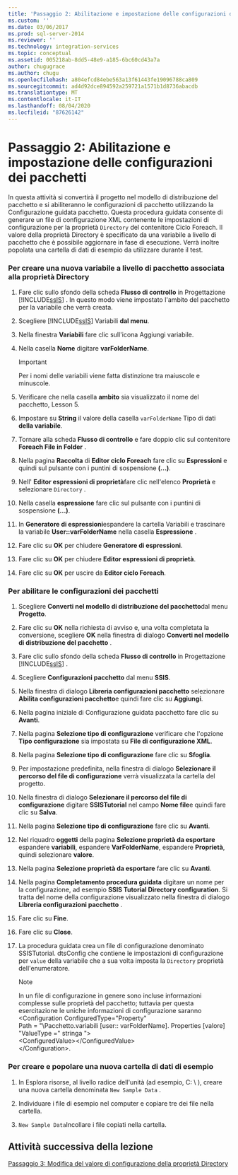 ```yaml
---
title: 'Passaggio 2: Abilitazione e impostazione delle configurazioni dei pacchetti | Microsoft Docs'
ms.custom: ''
ms.date: 03/06/2017
ms.prod: sql-server-2014
ms.reviewer: ''
ms.technology: integration-services
ms.topic: conceptual
ms.assetid: 005218ab-8dd5-48e9-a185-6bc60cd43a7a
author: chugugrace
ms.author: chugu
ms.openlocfilehash: a804efcd84ebe563a13f61443fe19096788ca809
ms.sourcegitcommit: ad4d92dce894592a259721a1571b1d8736abacdb
ms.translationtype: MT
ms.contentlocale: it-IT
ms.lasthandoff: 08/04/2020
ms.locfileid: "87626142"
---
```

# <a name="step-2-enabling-and-configuring-package-configurations"></a>Passaggio 2: Abilitazione e impostazione delle configurazioni dei pacchetti
  In questa attività si convertirà il progetto nel modello di distribuzione del pacchetto e si abiliteranno le configurazioni di pacchetto utilizzando la Configurazione guidata pacchetto. Questa procedura guidata consente di generare un file di configurazione XML contenente le impostazioni di configurazione per la proprietà `Directory` del contenitore Ciclo Foreach. Il valore della proprietà Directory è specificato da una variabile a livello di pacchetto che è possibile aggiornare in fase di esecuzione. Verrà inoltre popolata una cartella di dati di esempio da utilizzare durante il test.  
  
### <a name="to-create-a-new-package-level-variable-mapped-to-the-directory-property"></a>Per creare una nuova variabile a livello di pacchetto associata alla proprietà Directory  
  
1.  Fare clic sullo sfondo della scheda **Flusso di controllo** in Progettazione [!INCLUDE[ssIS](../includes/ssis-md.md)] . In questo modo viene impostato l'ambito del pacchetto per la variabile che verrà creata.  
  
2.  Scegliere [!INCLUDE[ssIS](../includes/ssis-md.md)] Variabili **dal menu**.  
  
3.  Nella finestra **Variabili** fare clic sull'icona Aggiungi variabile.  
  
4.  Nella casella **Nome** digitare **varFolderName**.  
  
    > [!IMPORTANT]  
    >  Per i nomi delle variabili viene fatta distinzione tra maiuscole e minuscole.  
  
5.  Verificare che nella casella **ambito** sia visualizzato il nome del pacchetto, Lesson 5.  
  
6.  Impostare su **String** il valore della casella `varFolderName` Tipo di dati **della variabile**.  
  
7.  Tornare alla scheda **Flusso di controllo** e fare doppio clic sul contenitore **Foreach File in Folder** .  
  
8.  Nella pagina **Raccolta** di **Editor ciclo Foreach** fare clic su **Espressioni** e quindi sul pulsante con i puntini di sospensione **(...)**.  
  
9. Nell' **Editor espressioni di proprietà**fare clic nell'elenco **Proprietà** e selezionare `Directory` .  
  
10. Nella casella **espressione** fare clic sul pulsante con i puntini di sospensione **(...)**.  
  
11. In **Generatore di espressioni**espandere la cartella Variabili e trascinare la variabile **User::varFolderName** nella casella **Espressione** .  
  
12. Fare clic su **OK** per chiudere **Generatore di espressioni**.  
  
13. Fare clic su **OK** per chiudere **Editor espressioni di proprietà**.  
  
14. Fare clic su **OK** per uscire da **Editor ciclo Foreach**.  
  
### <a name="to-enable-package-configurations"></a>Per abilitare le configurazioni dei pacchetti  
  
1.  Scegliere **Converti nel modello di distribuzione del pacchetto**dal menu **Progetto**.  
  
2.  Fare clic su **OK** nella richiesta di avviso e, una volta completata la conversione, scegliere **OK** nella finestra di dialogo **Converti nel modello di distribuzione del pacchetto** .  
  
3.  Fare clic sullo sfondo della scheda **Flusso di controllo** in Progettazione [!INCLUDE[ssIS](../includes/ssis-md.md)] .  
  
4.  Scegliere **Configurazioni pacchetto** dal menu **SSIS**.  
  
5.  Nella finestra di dialogo **Libreria configurazioni pacchetto** selezionare **Abilita configurazioni pacchetto**e quindi fare clic su **Aggiungi**.  
  
6.  Nella pagina iniziale di Configurazione guidata pacchetto fare clic su **Avanti**.  
  
7.  Nella pagina **Selezione tipo di configurazione** verificare che l'opzione **Tipo configurazione** sia impostata su **File di configurazione XML**.  
  
8.  Nella pagina **Selezione tipo di configurazione** fare clic su **Sfoglia**.  
  
9. Per impostazione predefinita, nella finestra di dialogo **Selezionare il percorso del file di configurazione** verrà visualizzata la cartella del progetto.  
  
10. Nella finestra di dialogo **Selezionare il percorso del file di configurazione** digitare **SSISTutorial** nel campo **Nome file**e quindi fare clic su **Salva**.  
  
11. Nella pagina **Selezione tipo di configurazione** fare clic su **Avanti**.  
  
12. Nel riquadro **oggetti** della pagina **Selezione proprietà da esportare** espandere **variabili**, espandere **VarFolderName**, espandere **Proprietà**, quindi selezionare **valore**.  
  
13. Nella pagina **Selezione proprietà da esportare** fare clic su **Avanti**.  
  
14. Nella pagina **Completamento procedura guidata** digitare un nome per la configurazione, ad esempio **SSIS Tutorial Directory configuration**. Si tratta del nome della configurazione visualizzato nella finestra di dialogo **Libreria configurazioni pacchetto** .  
  
15. Fare clic su **Fine**.  
  
16. Fare clic su **Close**.  
  
17. La procedura guidata crea un file di configurazione denominato SSISTutorial. dtsConfig che contiene le impostazioni di configurazione per `value` della variabile che a sua volta imposta la `Directory` proprietà dell'enumeratore.  
  
    > [!NOTE]  
    >  In un file di configurazione in genere sono incluse informazioni complesse sulle proprietà del pacchetto; tuttavia per questa esercitazione le uniche informazioni di configurazione saranno  
    > <Configuration ConfiguredType="Property"  
    > Path = "\Pacchetto.variabili [user:: varFolderName]. Properties [valore] "ValueType =" stringa "\>  
    >  \<ConfiguredValue>\</ConfiguredValue>  
    > \</Configuration>.  
  
### <a name="to-create-and-populate-a-new-sample-data-folder"></a>Per creare e popolare una nuova cartella di dati di esempio  
  
1.  In Esplora risorse, al livello radice dell'unità (ad esempio, C: \\ ), creare una nuova cartella denominata `New Sample Data` .  
  
2.  Individuare i file di esempio nel computer e copiare tre dei file nella cartella.  
  
3.  `New Sample Data`Incollare i file copiati nella cartella.  
  
## <a name="next-task-in-lesson"></a>Attività successiva della lezione  
 [Passaggio 3: Modifica del valore di configurazione della proprietà Directory](lesson-5-3-modifying-the-directory-property-configuration-value.md)  
  
  
